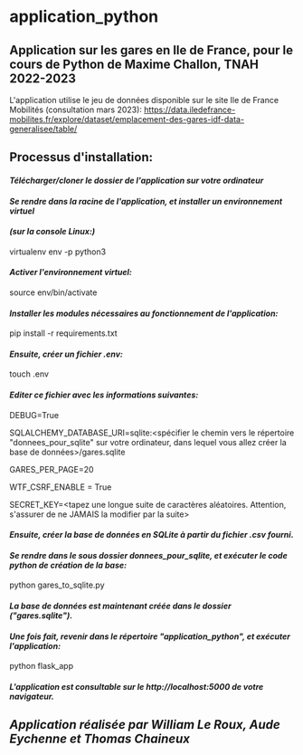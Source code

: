 # application_python
## Application sur les gares en Ile de France, pour le cours de Python de Maxime Challon, TNAH 2022-2023

L'application utilise le jeu de données disponible sur le site Ile de France Mobilités (consultation mars 2023):
https://data.iledefrance-mobilites.fr/explore/dataset/emplacement-des-gares-idf-data-generalisee/table/


## Processus d'installation: 
#### *Télécharger/cloner le dossier de l'application sur votre ordinateur*

#### *Se rendre dans la racine de l'application, et installer un environnement virtuel*
#### *(sur la console Linux:)* 

virtualenv env -p python3


#### *Activer l'environnement virtuel:*

source env/bin/activate

#### *Installer les modules nécessaires au fonctionnement de l'application:* 

pip install -r requirements.txt

#### *Ensuite, créer un fichier .env:*

touch .env

#### *Editer ce fichier avec les informations suivantes:*

DEBUG=True

SQLALCHEMY_DATABASE_URI=sqlite:<spécifier le chemin vers le répertoire "donnees_pour_sqlite" sur votre ordinateur, dans lequel vous allez créer la base de données>/gares.sqlite

GARES_PER_PAGE=20

WTF_CSRF_ENABLE = True

SECRET_KEY=<tapez une longue suite de caractères aléatoires. Attention, s'assurer de ne JAMAIS la modifier par la suite>


#### *Ensuite, créer la base de données en SQLite à partir du fichier .csv fourni.*
#### *Se rendre dans le sous dossier donnees_pour_sqlite, et exécuter le code python de création de la base:*

python gares_to_sqlite.py



#### *La base de données est maintenant créée dans le dossier ("gares.sqlite").* 


#### *Une fois fait, revenir dans le répertoire "application_python", et exécuter l'application:*

python flask_app

#### *L'application est consultable sur le http://localhost:5000 de votre navigateur.*


## *Application réalisée par William Le Roux, Aude Eychenne et Thomas Chaineux*
